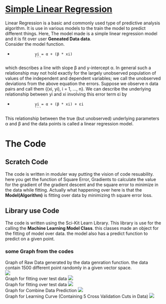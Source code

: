# [Simple Linear Regression](https://github.com/anubhavsharma430/Classical-Machine-Learning/tree/master/Regression/Linear%20Regression/Simple%20Linear%20Regression)
Linear Regression is a basic and commonly used type of predictive analysis algorithm. It is use in various models to the train the model to predict different things. Here, The model made is a simple linear regression model and it is fit over user **Geneated Data data**.<br>
Consider the model function.<br>
* ```
            yi = α + (β * xi)
			```
which describes a line with slope β and y-intercept α. In general such a relationship may not hold exactly for the largely unobserved population of values of the independent and dependent variables; we call the unobserved deviations from the above equation the errors. Suppose we observe n data pairs and call them {(xi, yi), i = 1, ..., n}. We can describe the underlying relationship between yi and xi involving this error term εi by<br>
* ```2
            yi = α + (β * xi) + εi
            ```
This relationship between the true (but unobserved) underlying parameters α and β and the data points is called a linear regression model.<br>

# The Code
## Scratch Code
The code is written in moduler way putting the vision of code resuability. here you get the function of Square Error, Gradients to calculate the value for the gradient of the gradient descent and the square error to minimize in the data while fitting. Actually what happening over here is that the **Model(Algorithm)** is fitting over data by minimizing th square error loss.

## Library use Code
The code is written using the Sci-Kit Learn Library. This library is use for the calling the **Machine Learning Model Class**. this classes made an object for the fitting of model over data. the model also has a predict function to predict on a given point.<br>

### some Graph from the codes
Graph of Raw Data generated by the data genration function. the data contain 1500 different point randomly in a given vector space.<br>
![](https://github.com/anubhavsharma430/Classical-Machine-Learning/blob/master/Image/lr/slr/RawData(SLR).png)
<br>
Graph for fitting over test data
![](https://github.com/anubhavsharma430/Classical-Machine-Learning/blob/master/Image/lr/slr/TrainData(SLR).png)
<br>
Graph for fitting over test data
![](https://github.com/anubhavsharma430/Classical-Machine-Learning/blob/master/Image/lr/slr/TestData(SLR).png)
<br>
Graph for Combine Data Prediction
![](https://github.com/anubhavsharma430/Classical-Machine-Learning/blob/master/Image/lr/slr/CombineDataPredict(SLR).png)
<br>
Graph for Learning Curve (Containing 5 Cross Validation Cuts in Data)
![](https://github.com/anubhavsharma430/Classical-Machine-Learning/blob/master/Image/lr/slr/CrossValLearnCurve(SLR).png)